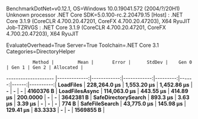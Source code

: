 
BenchmarkDotNet=v0.12.1, OS=Windows 10.0.19041.572 (2004/?/20H1)
Unknown processor
.NET Core SDK=5.0.100-rc.2.20479.15
  [Host]     : .NET Core 3.1.9 (CoreCLR 4.700.20.47201, CoreFX 4.700.20.47203), X64 RyuJIT
  Job-TZRVGS : .NET Core 3.1.9 (CoreCLR 4.700.20.47201, CoreFX 4.700.20.47203), X64 RyuJIT

EvaluateOverhead=True  Server=True  Toolchain=.NET Core 3.1  
Categories=DirectoryHelper  

              Method |         Mean |       Error |      StdDev |    Gen 0 | Gen 1 | Gen 2 | Allocated |
-------------------- |-------------:|------------:|------------:|---------:|------:|------:|----------:|
           **LoadFiles** | **228,264.0 μs** | **1,553.20 μs** | **1,452.86 μs** |        **-** |     **-** |     **-** | **4160376 B** |
      **LoadFilesAsync** | **114,063.0 μs** |   **443.55 μs** |   **414.89 μs** | **200.0000** |     **-** |     **-** | **3642381 B** |
 **SafeDirectorySearch** |     **893.3 μs** |     **3.63 μs** |     **3.39 μs** |        **-** |     **-** |     **-** |     **774 B** |
      **SafeFileSearch** |  **43,775.0 μs** |   **145.98 μs** |   **129.41 μs** |  **83.3333** |     **-** |     **-** | **1569855 B** |
